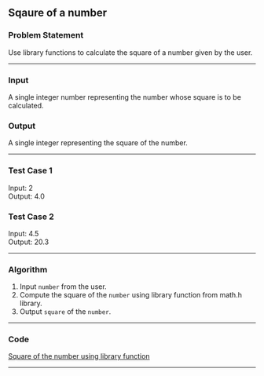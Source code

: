 ## Sqaure of a number

### Problem Statement
Use library functions to calculate the square of a number given by the user.

---

### Input
A single integer number representing the number whose square is to be calculated.

### Output
A single integer representing the square of the number.

---

### Test Case 1
Input: 2 <br>
Output: 4.0 <br>

### Test Case 2
Input: 4.5 <br>
Output: 20.3 <br>

---

### Algorithm

1. Input `number` from the user.
2. Compute the square of the `number` using library function from math.h library.
3. Output `square` of the `number`.

---

### Code

[Square of the number using library function](square_of_number.c)

---